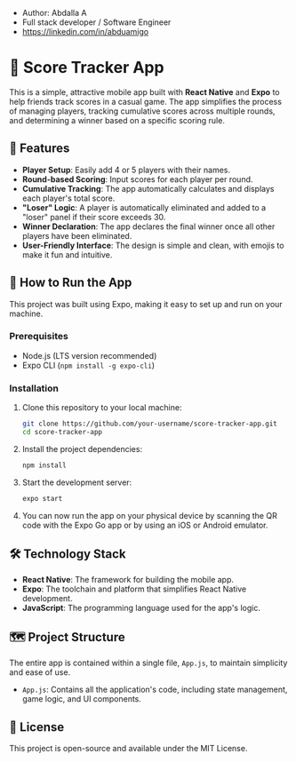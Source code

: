 - Author: Abdalla A
- Full stack developer / Software Engineer
- https://linkedin.com/in/abduamigo
# 🎯 Score Tracker App

This is a simple, attractive mobile app built with **React Native** and **Expo** to help friends track scores in a casual game. The app simplifies the process of managing players, tracking cumulative scores across multiple rounds, and determining a winner based on a specific scoring rule.

## 🌟 Features

  * **Player Setup**: Easily add 4 or 5 players with their names.
  * **Round-based Scoring**: Input scores for each player per round.
  * **Cumulative Tracking**: The app automatically calculates and displays each player's total score.
  * **"Loser" Logic**: A player is automatically eliminated and added to a "loser" panel if their score exceeds 30.
  * **Winner Declaration**: The app declares the final winner once all other players have been eliminated.
  * **User-Friendly Interface**: The design is simple and clean, with emojis to make it fun and intuitive.

## 🚀 How to Run the App

This project was built using Expo, making it easy to set up and run on your machine.

### Prerequisites

  * Node.js (LTS version recommended)
  * Expo CLI (`npm install -g expo-cli`)

### Installation

1.  Clone this repository to your local machine:
    ```bash
    git clone https://github.com/your-username/score-tracker-app.git
    cd score-tracker-app
    ```
2.  Install the project dependencies:
    ```bash
    npm install
    ```
3.  Start the development server:
    ```bash
    expo start
    ```
4.  You can now run the app on your physical device by scanning the QR code with the Expo Go app or by using an iOS or Android emulator.

## 🛠️ Technology Stack

  * **React Native**: The framework for building the mobile app.
  * **Expo**: The toolchain and platform that simplifies React Native development.
  * **JavaScript**: The programming language used for the app's logic.

## 🗺️ Project Structure

The entire app is contained within a single file, `App.js`, to maintain simplicity and ease of use.

  * `App.js`: Contains all the application's code, including state management, game logic, and UI components.

## 📄 License

This project is open-source and available under the MIT License.